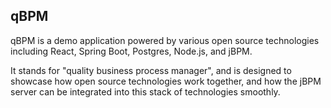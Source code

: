 ## qBPM

qBPM is a demo application powered by various open source technologies including React, Spring Boot, Postgres, Node.js, and jBPM. 

It stands for "quality business process manager", and is designed to showcase how open 
source technologies work together, and how the jBPM server can be integrated into this stack of technologies smoothly. 
